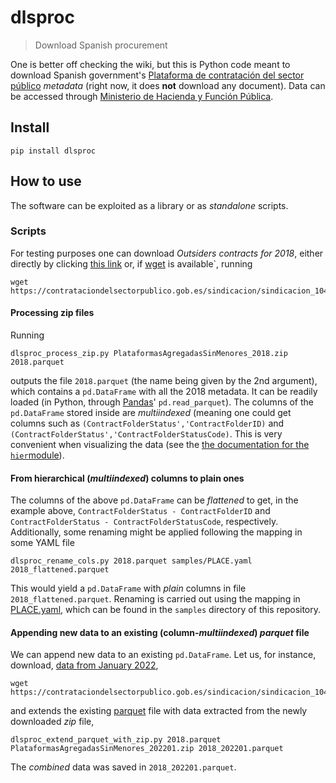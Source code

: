 # dlsproc
> Download Spanish procurement


One is better off checking the wiki, but this is Python code meant to download Spanish government's [Plataforma de contratación del sector público](https://contrataciondelestado.es) *metadata* (right now, it does **not** download any document). Data can be accessed through [Ministerio de Hacienda y Función Pública](https://www.hacienda.gob.es/es-ES/GobiernoAbierto/Datos%20Abiertos/Paginas/licitaciones_plataforma_contratacion.aspx).

## Install

`pip install dlsproc`

## How to use

The software can be exploited as a library or as *standalone* scripts. 

### Scripts

For testing purposes one can download *Outsiders contracts for 2018*, either directly by clicking [this link](https://contrataciondelsectorpublico.gob.es/sindicacion/sindicacion_1044/PlataformasAgregadasSinMenores_2018.zip) or, if [wget](https://www.gnu.org/software/wget/) is available`, running
```
wget https://contrataciondelsectorpublico.gob.es/sindicacion/sindicacion_1044/PlataformasAgregadasSinMenores_2018.zip
```

#### Processing zip files

Running
```
dlsproc_process_zip.py PlataformasAgregadasSinMenores_2018.zip 2018.parquet
```
outputs the file `2018.parquet` (the name being given by the 2nd argument), which contains a `pd.DataFrame` with all the 2018 metadata. It can be readily loaded (in Python, through [Pandas](https://pandas.pydata.org/)' `pd.read_parquet`). The columns of the `pd.DataFrame` stored inside are *multiindexed* (meaning one could get columns such as `(ContractFolderStatus','ContractFolderID)` and `(ContractFolderStatus','ContractFolderStatusCode)`.  This is very convenient when visualizing the data (see the [the documentation for the `hier`module](https://manuvazquez.github.io/dlsproc/hierarchical.html#flat_df_to_multiindexed_df)).

#### From hierarchical (*multiindexed*) columns to plain ones

The columns of the above `pd.DataFrame` can be *flattened* to get, in the example above, `ContractFolderStatus - ContractFolderID` and `ContractFolderStatus - ContractFolderStatusCode`, respectively. Additionally, some renaming might be applied following the mapping in some YAML file
```
dlsproc_rename_cols.py 2018.parquet samples/PLACE.yaml 2018_flattened.parquet
```

This would yield a `pd.DataFrame` with *plain* columns in file `2018_flattened.parquet`. Renaming is carried out using the mapping in [PLACE.yaml](samples/PLACE.yaml), which can be found in the `samples` directory of this repository.

#### Appending new data to an existing (column-*multiindexed*) *parquet* file

We can append new data to an existing `pd.DataFrame`. Let us, for instance, download, [data from January 2022](https://contrataciondelsectorpublico.gob.es/sindicacion/sindicacion_1044/PlataformasAgregadasSinMenores_202201.zip),
```
wget https://contrataciondelsectorpublico.gob.es/sindicacion/sindicacion_1044/PlataformasAgregadasSinMenores_202201.zip
```
and extends the existing [parquet](https://parquet.apache.org/) file with data extracted from the newly downloaded *zip* file,
```
dlsproc_extend_parquet_with_zip.py 2018.parquet PlataformasAgregadasSinMenores_202201.zip 2018_202201.parquet
```
The *combined* data was saved in `2018_202201.parquet`.
